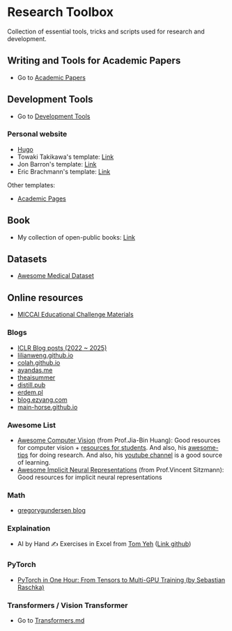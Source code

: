 # Research Toolbox
Collection of essential tools, tricks and scripts used for research and development.

<!--  -->
## Writing and Tools for Academic Papers
- Go to [Academic Papers](AcademicPapers/papers.MD)



## Development Tools
- Go to [Development Tools](DevelopmentTools/DevelopmentTools.md)




### Personal website

+ [Hugo](https://gohugo.io/)
+ Towaki Takikawa's template: [Link](https://github.com/tovacinni/research-website-template)
+ Jon Barron's template: [Link](https://github.com/jonbarron/website)
+ Eric Brachmann's template: [Link](https://github.com/ebrach/ebrach.github.io)

Other templates:
+ [Academic Pages](https://github.com/academicpages/academicpages.github.io)




<!--  -->
## Book
- My collection of open-public books: [Link](https://ntkhoa.notion.site/4affd80b09454ba0a37132bd5c1d59e0?v=fb51a179ebd34c4d914e605b222a0fc5&pvs=4)


<!--  -->
## Datasets
- [Awesome Medical Dataset](https://github.com/openmedlab/Awesome-Medical-Dataset)


<!--  -->
## Online resources

- [MICCAI Educational Challenge Materials](https://miccai-sb.github.io/materials.html)

### Blogs
- [ICLR Blog posts (2022 ~ 2025)](https://iclr-blogposts.github.io/2025/blog/index.html)
- [lilianweng.github.io](https://lilianweng.github.io/)
- [colah.github.io](https://colah.github.io/)
- [ayandas.me](https://ayandas.me/blogs.html)
- [theaisummer](https://theaisummer.com/learn-ai/)
- [distill.pub](https://distill.pub/)
- [erdem.pl](https://erdem.pl/recent)
- [blog.ezyang.com](https://blog.ezyang.com/)
- [main-horse.github.io](https://main-horse.github.io/posts/)

### Awesome List
- [Awesome Computer Vision](https://github.com/jbhuang0604/awesome-computer-vision) (from Prof.Jia-Bin Huang): Good resources for computer vision + [resources for students](https://github.com/jbhuang0604/awesome-computer-vision?tab=readme-ov-file#resources-for-students). 
And also, his [awesome-tips](https://github.com/jbhuang0604/awesome-tips) for doing research.
And also, his [youtube channel](https://www.youtube.com/@jbhuang0604) is a good source of learning.
- [Awesome Implicit Neural Representations](https://github.com/vsitzmann/awesome-implicit-representations/tree/main) (from Prof.Vincent Sitzmann): Good resources for implicit neural representations

### Math
- [gregorygundersen blog](https://gregorygundersen.com/blog/)


### Explaination
- AI by Hand ✍️ Exercises in Excel from [Tom Yeh](https://x.com/ProfTomYeh) ([Link github](https://github.com/ImagineAILab/ai-by-hand-excel))


### PyTorch
- [PyTorch in One Hour: From Tensors to Multi-GPU Training (by Sebastian Raschka)](https://sebastianraschka.com/teaching/pytorch-1h/)


### Transformers / Vision Transformer
- Go to [Transformers.md](Transformer/Transformers.md)

